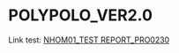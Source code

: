 # POLYPOLO_VER2.0
Link test: [NHOM01_TEST REPORT_PRO0230](https://docs.google.com/spreadsheets/d/1Onpsg43KWpWjJf8x2feWlEi1I5fSqxPz3XIleHFzWzY/edit?gid=2136222581#gid=2136222581)
